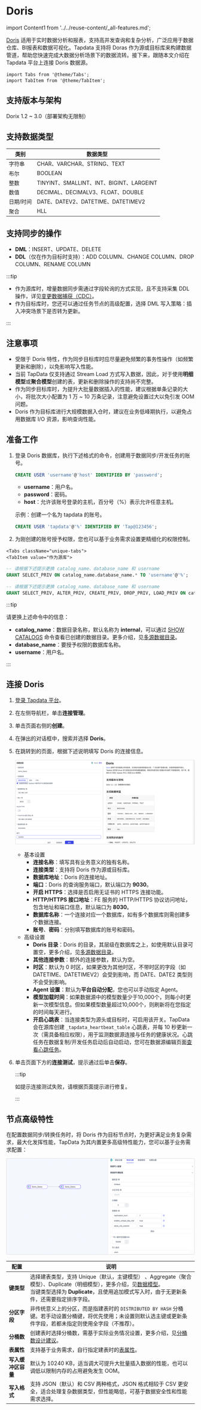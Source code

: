 # Doris
import Content1 from '../../reuse-content/_all-features.md';

<Content1 />

[Doris](https://doris.apache.org/) 适用于实时数据分析和报表，支持高并发查询和复杂分析，广泛应用于数据仓库、BI报表和数据可视化。Tapdata 支持将 Doras 作为源或目标库来构建数据管道，帮助您快速完成大数据分析场景下的数据流转。接下来，跟随本文介绍在 Tapdata 平台上连接 Doris 数据源。

```mdx-code-block
import Tabs from '@theme/Tabs';
import TabItem from '@theme/TabItem';
```

## 支持版本与架构

Dorix 1.2 ~ 3.0（部署架构无限制）

## 支持数据类型

| 类别      | 数据类型                                 |
| --------- | ---------------------------------------- |
| 字符串    | CHAR、VARCHAR、STRING、TEXT              |
| 布尔      | BOOLEAN                                  |
| 整数      | TINYINT、SMALLINT、INT、BIGINT、LARGEINT |
| 数值      | DECIMAL、DECIMALV3、FLOAT、DOUBLE        |
| 日期/时间 | DATE、DATEV2、DATETIME、DATETIMEV2       |
| 聚合      | HLL                                      |

## 支持同步的操作

* **DML**：INSERT、UPDATE、DELETE
* **DDL**（仅在作为目标时支持）：ADD COLUMN、CHANGE COLUMN、DROP COLUMN、RENAME COLUMN

:::tip

- 作为源库时，增量数据同步需通过字段轮询的方式实现，且不支持采集 DDL 操作，详见[变更数据捕获（CDC）](../../introduction/change-data-capture-mechanism.md)。
- 作为目标库时，您还可以通过任务节点的高级配置，选择 DML 写入策略：插入冲突场景下是否转为更新。

:::

## 注意事项

* 受限于 Doris 特性，作为同步目标库时应尽量避免频繁的事务性操作（如频繁更新和删除），以免影响写入性能。
* 当前 TapData 仅支持通过 Stream Load 方式写入数据，因此，对于使用**明细模型**或**聚合模型**创建的表，更新和删除操作的支持尚不完整。
* 作为同步目标库时，为提升大批量数据插入的性能，建议根据单条记录的大小，将批次大小配置为 1 万 ~ 10 万条记录，注意避免设置过大以免引发 OOM 问题。
* Doris 作为目标库进行大规模数据入仓时，建议在业务低峰期执行，以避免占用数据库 I/O 资源，影响查询性能。

## 准备工作

1. 登录 Doris 数据库，执行下述格式的命令，创建用于数据同步/开发任务的账号。

   ```sql
   CREATE USER 'username'@'host' IDENTIFIED BY 'password';
   ```

   - **username**：用户名。
   - **password**：密码。
   - **host**：允许该账号登录的主机，百分号（%）表示允许任意主机。

   示例：创建一个名为 tapdata 的账号。

   ```sql
   CREATE USER 'tapdata'@'%' IDENTIFIED BY 'Tap@123456';
   ```

2. 为刚创建的账号授予权限，您也可以基于业务需求设置更精细化的权限控制。

```mdx-code-block
<Tabs className="unique-tabs">
<TabItem value="作为源库">
```
```sql
-- 请根据下述提示更换 catalog_name、database_name 和 username
GRANT SELECT_PRIV ON catalog_name.database_name.* TO 'username'@'%';
```
</TabItem>

<TabItem value="作为目标库">

```sql
-- 请根据下述提示更换 catalog_name、database_name 和 username
GRANT SELECT_PRIV, ALTER_PRIV, CREATE_PRIV, DROP_PRIV, LOAD_PRIV ON catalog_name.database_name.* TO 'username'@'%';
```
</TabItem>
</Tabs>

 

:::tip

请更换上述命令中的信息：
* **catalog_name**：数据目录名称，默认名称为 **internal**，可以通过 [SHOW CATALOGS](https://doris.apache.org/zh-CN/docs/1.2/sql-manual/sql-reference/Show-Statements/SHOW-CATALOGS) 命令查看已创建的数据目录。更多介绍，见[多源数据目录](https://doris.apache.org/zh-CN/docs/1.2/lakehouse/multi-catalog/)。
* **database_name**：要授予权限的数据库名称。
* **username**：用户名。

:::



## 连接 Doris

1. [登录 Tapdata 平台](../../user-guide/log-in.md)。

2. 在左侧导航栏，单击**连接管理**。

3. 单击页面右侧的**创建**。

4. 在弹出的对话框中，搜索并选择 **Doris**。

5. 在跳转到的页面，根据下述说明填写 Doris 的连接信息。

   ![连接 Doris](../../images/connect_doris.png)

    - 基本设置
      - **连接名称**：填写具有业务意义的独有名称。
      - **连接类型**：支持将 Doris 作为源或目标库。
      - **数据库地址**：Doris 的连接地址。
      - **端口**：Doris 的查询服务端口，默认端口为 **9030**。
      - **开启 HTTPS**：选择是否启用无证书的 HTTPS 连接功能。
      - **HTTP/HTTPS 接口地址**：FE 服务的 HTTP/HTTPS 协议访问地址，包含地址和端口信息，默认端口为 **8030**。
      - **数据库名称**：一个连接对应一个数据库，如有多个数据库则需创建多个数据连接。
       - **账号**、**密码**：分别填写数据库的账号和密码。
    - 高级设置
      - **Doris 目录**：Doris 的目录，其层级在数据库之上，如使用默认目录可置空，更多介绍，见[多源数据目录](https://doris.apache.org/zh-CN/docs/1.2/lakehouse/multi-catalog/)。
      - **其他连接参数**：额外的连接参数，默认为空。
      - **时区**：默认为 0 时区，如果更改为其他时区，不带时区的字段（如 DATETIME、DATETIMEV2）会受到影响，而 DATE、DATE2 类型则不会受到影响。
      - **Agent 设置**：默认为**平台自动分配**，您也可以手动指定 Agent。
      - **模型加载时间**：如果数据源中的模型数量少于10,000个，则每小时更新一次模型信息。但如果模型数量超过10,000个，则刷新将在您指定的时间每天进行。
      - **开启心跳表**：当连接类型为源头或目标时，可启用该开关。TapData 会在源库创建 `_tapdata_heartbeat_table` 心跳表，并每 10 秒更新一次（需具备相应权限），用于监测数据源连接与任务的健康状况。心跳任务在数据复制/开发任务启动后自动启动，您可在数据源编辑页面[查看心跳任务](../../case-practices/best-practice/heart-beat-task.md)。

6. 单击页面下方的**连接测试**，提示通过后单击**保存**。

   :::tip

   如提示连接测试失败，请根据页面提示进行修复。

   :::

## 节点高级特性

在配置数据同步/转换任务时，将 Doris 作为目标节点时，为更好满足业务复杂需求，最大化发挥性能，TapData 为其内置更多高级特性能力，您可以基于业务需求配置：

![Doris 节点高级特性](../../images/doris_node_advanced_settings.png)

| 配置               | 说明                                                         |
| ------------------ | ------------------------------------------------------------ |
| **键类型**         | 选择建表类型，支持 Unique（默认，主键模型） 、Aggregate（聚合模型）、Duplicate（明细模型），更多介绍，见[数据模型](https://doris.apache.org/zh-CN/docs/table-design/data-model/overview)。<br />当键类型选择为 **Duplicate**，且使用追加模式写入时，由于无更新条件，还需要指定排序字段。 |
| **分区字段**       | 非传统意义上的分区，而是指建表时的 `DISTRIBUTED BY HASH` 分桶键。若手动设置分桶键，将优先使用；未设置则默认选主键或更新条件字段，若都未指定则使用全字段（不推荐）。 |
| **分桶数**         | 创建表时选择分桶数，需基于实际业务情况设置，更多介绍，见[分桶数设计建议](https://doris.apache.org/zh-CN/docs/table-design/data-partition#bucket-%E7%9A%84%E6%95%B0%E9%87%8F%E5%92%8C%E6%95%B0%E6%8D%AE%E9%87%8F%E7%9A%84%E5%BB%BA%E8%AE%AE)。 |
| **表属性**         | 支持基于业务需求，自行指定建表时的[表属性](https://doris.apache.org/zh-CN/docs/sql-manual/sql-statements/Data-Definition-Statements/Create/CREATE-TABLE#properties)。 |
| **写入缓冲区容量** | 默认为 10240 KB，适当调大可提升大批量插入数据的性能，也可以调低以限制内存的占用避免发生 OOM。 |
| **写入格式**       | 支持 JSON（默认）和 CSV 两种格式，JSON 格式相较于 CSV 更安全，适合处理复杂数据类型，但性能略低，可基于数据安全性和性能需求选择。 |

